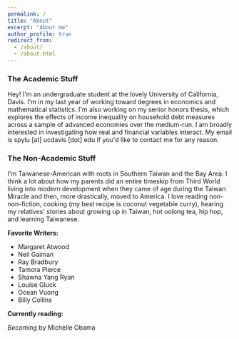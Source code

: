 ```yaml
---
permalink: /
title: "About"
excerpt: "About me"
author_profile: true
redirect_from: 
  - /about/
  - /about.html
---
```


### The Academic Stuff

Hey! I'm an undergraduate student at the lovely University of California, Davis. I'm in my last year of working toward degrees in economics and mathematical statistics. I'm also working on my senior honors thesis, which explores the effects of income inequality on household debt measures across a sample of advanced economies over the medium-run. I am broadly interested in investigating how real and financial variables interact. My email is spylu [at] ucdavis [dot] edu if you'd like to contact me for any reason.

### The Non-Academic Stuff

I'm Taiwanese-American with roots in Southern Taiwan and the Bay Area. I think a lot about how my parents did an entire timeskip from Third World living into modern development when they came of age during the Taiwan Miracle and then, more drastically, moved to America. I love reading non-non-fiction, cooking (my best recipe is coconut vegetable curry), hearing my relatives' stories about growing up in Taiwan, hot oolong tea, hip hop, and learning Taiwanese.

**Favorite Writers:**

* Margaret Atwood
* Neil Gaiman
* Ray Bradbury
* Tamora Pierce
* Shawna Yang Ryan
* Louise Gluck
* Ocean Vuong
* Billy Collins

**Currently reading:**

*Becoming* by Michelle Obama


